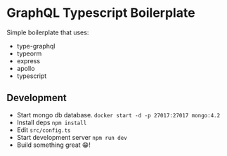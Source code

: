 # GraphQL Typescript Boilerplate

Simple boilerplate that uses: 
- type-graphql
- typeorm
- express
- apollo
- typescript

## Development

- Start mongo db database. `docker start -d -p 27017:27017 mongo:4.2`
- Install deps `npm install`
- Edit `src/config.ts`
- Start development server `npm run dev`
- Build something great 😁!